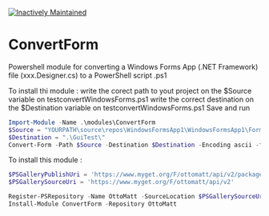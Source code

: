 ﻿[![Inactively Maintained](https://img.shields.io/badge/Maintenance%20Level-Inactively%20Maintained-yellowgreen.svg)](https://gist.github.com/cheerfulstoic/d107229326a01ff0f333a1d3476e068d)
 
 # ConvertForm



Powershell module for converting a Windows Forms App (.NET Framework) file (xxx.Designer.cs) to a PowerShell script .ps1



To install thi module :
write the corect path to yout project on the $Source variable on testconvertWindowsForms.ps1
write the correct destination on the $Destination variable on testconvertWindowsForms.ps1
Save and run

```Powershell
Import-Module -Name .\modules\ConvertForm
$Source = "YOURPATH\source\repos\WindowsFormsApp1\WindowsFormsApp1\Form1.Designer.cs"
$Destination = ".\GuiTest\"
Convert-Form -Path $Source -Destination $Destination -Encoding ascii -force 

```




To install this module :
```Powershell
$PSGalleryPublishUri = 'https://www.myget.org/F/ottomatt/api/v2/package'
$PSGallerySourceUri = 'https://www.myget.org/F/ottomatt/api/v2'

Register-PSRepository -Name OttoMatt -SourceLocation $PSGallerySourceUri -PublishLocation $PSGalleryPublishUri #-InstallationPolicy Trusted
Install-Module ConvertForm -Repository OttoMatt
```


